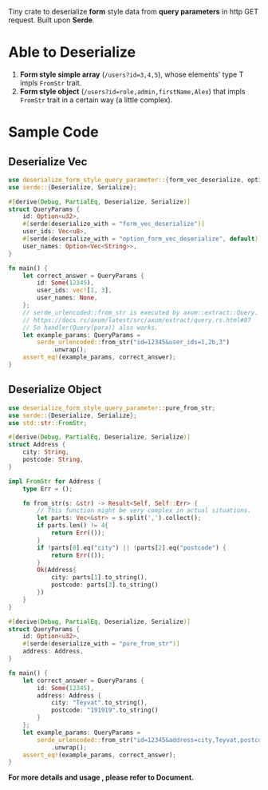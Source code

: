 Tiny crate to deserialize **form** style data
from **query parameters** in http GET request. 
Built upon **Serde**.

# Able to Deserialize
1. **Form style simple array** (`/users?id=3,4,5`), whose elements' type T impls `FromStr` trait.
2. **Form style object** (`/users?id=role,admin,firstName,Alex`) that impls `FromStr` trait in a certain way (a little complex).

# Sample Code

## Deserialize Vec<T>
```rust
use deserialize_form_style_query_parameter::{form_vec_deserialize, option_form_vec_deserialize};
use serde::{Deserialize, Serialize};

#[derive(Debug, PartialEq, Deserialize, Serialize)]
struct QueryParams {
    id: Option<u32>,
    #[serde(deserialize_with = "form_vec_deserialize")]
    user_ids: Vec<u8>,
    #[serde(deserialize_with = "option_form_vec_deserialize", default)]
    user_names: Option<Vec<String>>,
}

fn main() {
    let correct_answer = QueryParams {
        id: Some(12345),
        user_ids: vec![1, 3],
        user_names: None,
    };
    // serde_urlencoded::from_str is executed by axum::extract::Query.
    // https://docs.rs/axum/latest/src/axum/extract/query.rs.html#87
    // So handler(Query(para)) also works.
    let example_params: QueryParams =
        serde_urlencoded::from_str("id=12345&user_ids=1,2b,3")
            .unwrap();
    assert_eq!(example_params, correct_answer);
}
```

## Deserialize Object
```rust
use deserialize_form_style_query_parameter::pure_from_str;
use serde::{Deserialize, Serialize};
use std::str::FromStr;

#[derive(Debug, PartialEq, Deserialize, Serialize)]
struct Address {
    city: String,
    postcode: String,
}

impl FromStr for Address {
    type Err = ();

    fn from_str(s: &str) -> Result<Self, Self::Err> {
        // This function might be very complex in actual situations.
        let parts: Vec<&str> = s.split(',').collect();
        if parts.len() != 4{
            return Err(());
        }
        if !parts[0].eq("city") || !parts[2].eq("postcode") {
            return Err(());
        }
        Ok(Address{
            city: parts[1].to_string(),
            postcode: parts[3].to_string()
        })
    }
}

#[derive(Debug, PartialEq, Deserialize, Serialize)]
struct QueryParams {
    id: Option<u32>,
    #[serde(deserialize_with = "pure_from_str")]
    address: Address,
}

fn main() {
    let correct_answer = QueryParams {
        id: Some(12345),
        address: Address {
            city: "Teyvat".to_string(),
            postcode: "191919".to_string()
        }
    };
    let example_params: QueryParams =
        serde_urlencoded::from_str("id=12345&address=city,Teyvat,postcode,191919")
            .unwrap();
    assert_eq!(example_params, correct_answer);
}
```

**For more details and usage , please refer to Document.**
